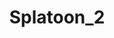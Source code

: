 ---
title: Splatoon_2
crosslinks:
- splatoon
- NintendoSwitch
- Splat2Casual
- LPT
- Overwatch
- tifu
- livven
- nintendo
- gaming
- Saltoon
- Fousey
- DBZDokkanBattle
---